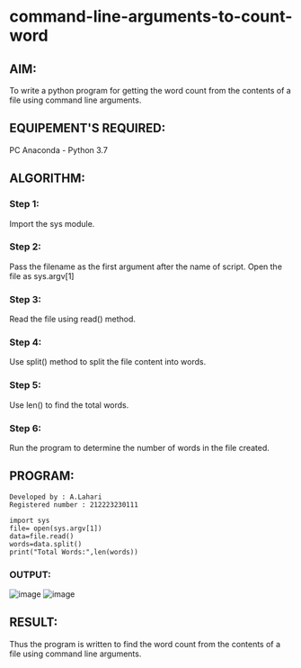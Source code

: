 # command-line-arguments-to-count-word
## AIM:
To write a python program for getting the word count from the contents of a file using command line arguments.
## EQUIPEMENT'S REQUIRED: 
PC
Anaconda - Python 3.7
## ALGORITHM: 
### Step 1:
Import the sys module.

### Step 2:
Pass the filename as the first argument after the name of script. Open the file as sys.argv[1]

### Step 3:
Read the file using read() method.

### Step 4:
Use split() method to split the file content into words.

### Step 5:
Use len() to find the total words.

### Step 6:
Run the program to determine the number of words in the file created.

## PROGRAM:
```
Developed by : A.Lahari
Registered number : 212223230111

import sys
file= open(sys.argv[1])
data=file.read()
words=data.split()
print("Total Words:",len(words))

```
### OUTPUT:

![image](https://github.com/AkilaMohan/command-line-arguments-to-count-word/assets/139842204/83901d37-bfa0-4d75-b20b-77d7b077cc38)
![image](https://github.com/AkilaMohan/command-line-arguments-to-count-word/assets/139842204/7c8d3335-9e14-41db-a45e-47845c1a14c8)




## RESULT:
Thus the program is written to find the word count from the contents of a file using command line arguments.

